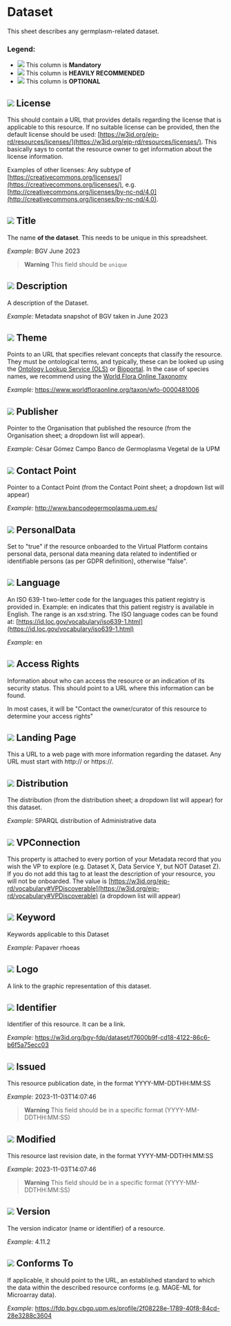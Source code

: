 # Dataset
This sheet describes any germplasm-related dataset.

### Legend:
- ![](https://placehold.jp/17/ff0000/000000/20x20.png?text=M) This column is **Mandatory**
- ![](https://placehold.jp/17/ea9999/000000/20x20.png?text=R) This column is **HEAVILY RECOMMENDED**
- ![](https://placehold.jp/17/ffffff/000000/20x20.png?text=O) This column is **OPTIONAL**


## ![](https://placehold.jp/17/ff0000/000000/20x20.png?text=M) License 
This should contain a URL that provides details regarding the license that is applicable to this resource.
If no suitable license can be provided, then the default license should be used:
[https://w3id.org/ejp-rd/resources/licenses/](https://w3id.org/ejp-rd/resources/licenses/). This basically says to contat the resource owner to get information about the license information.

 Examples of other licenses: 
Any subtype of [https://creativecommons.org/licenses/](https://creativecommons.org/licenses/),
e.g. [http://creativecommons.org/licenses/by-nc-nd/4.0](http://creativecommons.org/licenses/by-nc-nd/4.0).


## ![](https://placehold.jp/17/ff0000/000000/20x20.png?text=M) Title
The name **of the dataset**. This needs to be unique in this spreadsheet.

*Example:*
BGV June 2023

> **Warning** This field should be `unique`


## ![](https://placehold.jp/17/ff0000/000000/20x20.png?text=M) Description
A description of the Dataset.

*Example:*
Metadata snapshot of BGV taken in June 2023



## ![](https://placehold.jp/17/ff0000/000000/20x20.png?text=M) Theme
Points to an URL that specifies relevant concepts that classify the resource. They must be ontological terms, and typically, these can be looked
up using the [Ontology Lookup Service (OLS)](https://www.ebi.ac.uk/ols4/index)  or [Bioportal](https://bioportal.bioontology.org/). In the case of species names, we recommend using the [World Flora Online Taxonomy](https://www.worldfloraonline.org/search?query=)

*Example:*
https://www.worldfloraonline.org/taxon/wfo-0000481006



## ![](https://placehold.jp/17/ff0000/000000/20x20.png?text=M) Publisher
Pointer to the Organisation that published the
resource (from the Organisation sheet; a dropdown list will appear).

*Example:*
César Gómez Campo Banco de Germoplasma Vegetal de la UPM


## ![](https://placehold.jp/17/ff0000/000000/20x20.png?text=M) Contact Point
Pointer to a Contact Point (from the Contact Point sheet; a dropdown list will appear)

*Example:*
http://www.bancodegermoplasma.upm.es/


## ![](https://placehold.jp/17/ff0000/000000/20x20.png?text=M) PersonalData
Set to "true" if the resource onboarded to the Virtual Platform contains personal data, personal data
meaning data related to indentified or identifiable persons (as per GDPR definition), otherwise "false".


## ![](https://placehold.jp/17/ff0000/000000/20x20.png?text=M) Language
An ISO 639-1 two-letter code for the
languages this patient registry is provided
in. Example: en indicates that this patient
registry is available in English. The range is
an xsd:string. The ISO language codes
can be found at:
[https://id.loc.gov/vocabulary/iso639-1.html](https://id.loc.gov/vocabulary/iso639-1.html)

*Example:*
en





## ![](https://placehold.jp/17/ea9999/000000/20x20.png?text=R) Access Rights
Information about who can access the
resource or an indication of its security status.
This should point to a URL where this
information can be found. 

In most cases, it will be "Contact the owner/curator of this resource to determine your access rights"


## ![](https://placehold.jp/17/ea9999/000000/20x20.png?text=R) Landing Page
This a URL to a web page with more
information regarding the dataset. Any URL
must start with http:// or https://.

## ![](https://placehold.jp/17/ffffff/000000/20x20.png?text=O) Distribution

The distribution (from the distribution sheet; a dropdown list will appear) for this dataset.

*Example:*
SPARQL distribution of Administrative data

## ![](https://placehold.jp/17/ffffff/000000/20x20.png?text=O) VPConnection
This property is attached to every
portion of your Metadata record
that you wish the VP to explore
(e.g. Dataset X, Data Service Y, but
NOT Dataset Z). If you do not add
this tag to at least the description of
your resource, you will not be
onboarded.
The value is [https://w3id.org/ejp-rd/vocabulary#VPDiscoverable](https://w3id.org/ejp-rd/vocabulary#VPDiscoverable) (a dropdown list will appear)



## ![](https://placehold.jp/17/ffffff/000000/20x20.png?text=O) Keyword
Keywords applicable to this Dataset

*Example:*
Papaver rhoeas


## ![](https://placehold.jp/17/ffffff/000000/20x20.png?text=O) Logo
A link to the graphic representation
of this dataset.



## ![](https://placehold.jp/17/ffffff/000000/20x20.png?text=O) Identifier
Identifier of this resource. It can be
a link.

*Example:*
https://w3id.org/bgv-fdp/dataset/f7600b9f-cd18-4122-86c6-b6f5a75ecc03



## ![](https://placehold.jp/17/ffffff/000000/20x20.png?text=O) Issued
This resource publication date, in the format YYYY-MM-DDTHH:MM:SS


*Example:*
2023-11-03T14:07:46

> **Warning** This field should be in a specific format (YYYY-MM-DDTHH:MM:SS)

## ![](https://placehold.jp/17/ffffff/000000/20x20.png?text=O) Modified
This resource last revision date, in the format YYYY-MM-DDTHH:MM:SS


*Example:*
2023-11-03T14:07:46

> **Warning** This field should be in a specific format (YYYY-MM-DDTHH:MM:SS)



## ![](https://placehold.jp/17/ffffff/000000/20x20.png?text=O) Version
The version indicator (name or
identifier) of a resource.

*Example:*
4.11.2



## ![](https://placehold.jp/17/ffffff/000000/20x20.png?text=O) Conforms To
If applicable, it should point to the
URL, an established standard to
which the data within the
described resource conforms (e.g.
MAGE-ML for Microarray data).

*Example:*
https://fdp.bgv.cbgp.upm.es/profile/2f08228e-1789-40f8-84cd-28e3288c3604

